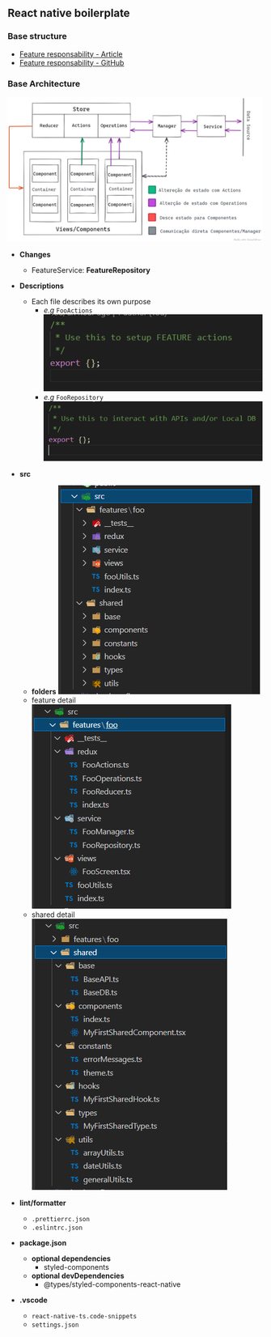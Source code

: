 ## React native boilerplate

### Base structure

- [Feature responsability - Article](https://ramonprata.medium.com/react-controle-de-estado-vamos-organizar-a065e0f5e82c)
- [Feature responsability - GitHub](https://github.com/ramonprata/structure_react_redux_app)

### Base Architecture

![](https://github.com/ramonprata/structure_react_redux_app/blob/master/imagesReadme/structure.png?raw=true)

- **Changes**

  - FeatureService: **FeatureRepository**

- **Descriptions**

  - Each file describes its own purpose
    - _e.g_ `FooActions`
      ![](public/images/actionsDesc.PNG)
    - _e.g_ `FooRepository`
      ![](public/images/repositoryDesc.PNG)

- **src**
  - **folders**
    <img src="public/images/structureCollapsed.PNG">
  - feature detail
    <img src="public/images/srcFeatureDetails.PNG">
  - shared detail
    <img src="public/images/srcSharedDetails.PNG">
- **lint/formatter**
  - `.prettierrc.json`
  - `.eslintrc.json`
- **package.json**
  - **optional dependencies**
    - styled-components
  - **optional devDependencies**
    - @types/styled-components-react-native
- **.vscode**
  - `react-native-ts.code-snippets`
  - `settings.json`
